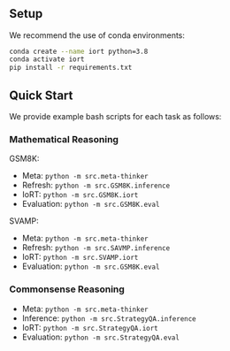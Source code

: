 <h1 align="center">

## Setup

We recommend the use of conda environments:

```sh
conda create --name iort python=3.8
conda activate iort
pip install -r requirements.txt
```

##  Quick Start

We provide example bash scripts for each task as follows:



### Mathematical Reasoning
GSM8K:
- Meta: `python -m src.meta-thinker`
- Refresh: `python -m src.GSM8K.inference`
- IoRT: `python -m src.GSM8K.iort`
- Evaluation: `python -m src.GSM8K.eval`

SVAMP:
- Meta: `python -m src.meta-thinker`
- Refresh: `python -m src.SAVMP.inference`
- IoRT: `python -m src.SVAMP.iort`
- Evaluation: `python -m src.GSM8K.eval`
  
### Commonsense Reasoning
- Meta: `python -m src.meta-thinker`
- Inference: `python -m src.StrategyQA.inference`
- IoRT: `python -m src.StrategyQA.iort`
- Evaluation: `python -m src.StrategyQA.eval`

